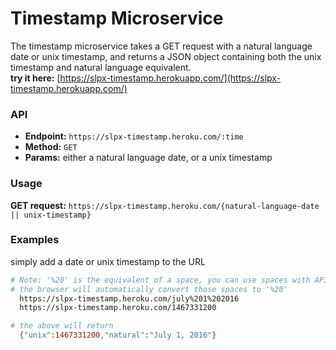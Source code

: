 # Timestamp Microservice
The timestamp microservice takes a GET request with a natural language date or unix timestamp, and returns a JSON object containing both the unix timestamp and natural language equivalent.  
**try it here:** [https://slpx-timestamp.herokuapp.com/](https://slpx-timestamp.herokuapp.com/)

### API
* **Endpoint:** `https://slpx-timestamp.heroku.com/:time`
* **Method:** `GET`
* **Params:** either a natural language date, or a unix timestamp  

### Usage
**GET request:** `https://slpx-timestamp.heroku.com/{natural-language-date || unix-timestamp}`

### Examples
simply add a date or unix timestamp to the URL

```bash
# Note: '%20' is the equivalent of a space, you can use spaces with API
# the browser will automatically convert those spaces to '%20'    
  https://slpx-timestamp.heroku.com/july%201%202016
  https://slpx-timestamp.heroku.com/1467331200

# the above will return
  {"unix":1467331200,"natural":"July 1, 2016"}
```
  
